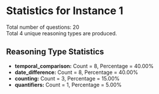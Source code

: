 # Statistics for Instance 1<br/>
Total number of questions: 20<br/>
Total 4 unique reasoning types are produced.<br/>
## Reasoning Type Statistics<br/>
- **temporal_comparison:** Count = 8, Percentage = 40.00%<br/>
- **date_difference:** Count = 8, Percentage = 40.00%<br/>
- **counting:** Count = 3, Percentage = 15.00%<br/>
- **quantifiers:** Count = 1, Percentage = 5.00%<br/>

